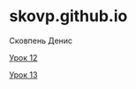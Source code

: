 
# skovp.github.io
Сковпень Денис

[Урок 12](https://skovp.github.io/lesson_12/ "Сайт на bootstrap")

[Урок 13](https://skovp.github.io/lesson_13/src/ "Пиксельная вёрстка")
